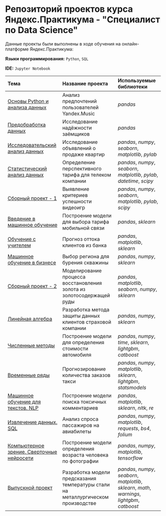 # Репозиторий проектов курса Яндекс.Практикума - "Специалист по Data Science"

Данные проекты были выполнены в ходе обучения на онлайн-платформе Яндекс.Практикума:

**Языки программирования:** `Python`, `SQL`

**IDE:** `Jupyter Notebook`

| Тема | Название проекта | Используемые библиотеки | 
| :---------------------- | :---------------------- | :---------------------- |
| [Основы Python и анализа данных](01_Yandex_Music_project) | Анализ предпочтений пользователей Yandex.Music | *pandas* |
|	[Предобработка данных](02_Customer_Credibility_project) | Исследование надёжности заёмщиков | *pandas* |
|	[Исследовательский анализ данных](03_Yandex_Real_Estate_project) | Исследование объявлений о продаже квартир | *pandas*, *numpy*, *seaborn*, *matplotlib*, *pylab* |
|	[Статистический анализ данных](04_Mobile_Phone_Tariffs_project) | Определение перспективного тарифа для телеком компании | *pandas*, *numpy*, *seaborn*, *matplotlib*, *pylab*, *datetime*, *scipy* |
|	[Сборный проект - 1](05_Games_project) | Выявление критериев успешности видеоигр | *pandas*, *numpy*, *seaborn*, *matplotlib*, *pylab*, *scipy* |
|	[Введение в машинное обучение](06_Mobile_Phone_Tariffs_ML_project) | Построение модели для выбора тарифа мобильной связи | *pandas*, *sklearn* |
|	[Обучение с учителем](07_Churn_ML_project) | Прогноз оттока клиентов из банка | *pandas*, *matplotlib*, *sklearn* |
|	[Машинное обучение в бизнесе](08_Oil_ML_project) | Выбор региона для бурения скважины | *pandas*, *numpy*, *sklearn* |
|	[Сборный проект - 2](09_Gold_Recovery_project) | Моделирование процесса восстановления золота из золотосодержащей руды | *pandas*, *matplotlib*, *seaborn*, *numpy*, *sklearn* |
|	[Линейная алгебра](10_Customer_Data_Protection_LinReg_project) | Разработка метода защиты данных клиентов страховой компании | *pandas*, *numpy*, *sklearn* |
|	[Численные методы](11_Car_Price_Prediction_project) | Построение модели для определения стоимости автомобиля | *pandas*, *numpy*, *time*, *sklearn*, *lightgbm*, *catboost* |
|	[Временные ряды](12_Taxi_Orders_Prediction_project) | Прогнозирование количества заказов такси | *pandas*, *numpy*, *matplotlib*, *sklearn*, *lightgbm*, *statsmodels* |
|	[Машинное обучение для текстов. NLP](toxic_comments) | Построение модели поиска токсичных комментариев | *pandas*, *matplotlib*, *sklearn*, *nltk*, *re* |
|	[Извлечение данных. SQL](14_Airline_Analytics_SQL_project) | Анализ спроса пассажиров на авиабилеты | *pandas*, *numpy*, *matplotlib*, *requests*, *bs4*, *folium* |
|	[Компьютерное зрение. Сверточные нейросети](15_Face_Recognition_CV_project) | Построение модели определения возраста человека по фотографии | *pandas*, *numpy*, *matplotlib*, *tensorflow* |
|	[Выпускной проект](16_Metallurgy_final_project) | Разработка модели предсказания температуры стали на металлургическом производстве | *pandas*, *numpy*, *seaborn*, *matplotlib*, *sklearn*, *math*, *warnings*, *lightgbm*, *catboost* |
